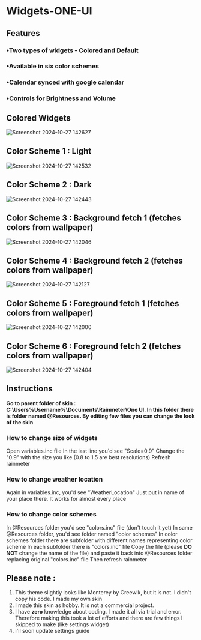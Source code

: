 # Widgets-ONE-UI
## Features
### •Two types of widgets - Colored and Default
### •Available in six color schemes
### •Calendar synced with google calendar
### •Controls for Brightness and Volume

## Colored Widgets
![Screenshot 2024-10-27 142627](https://github.com/user-attachments/assets/1ba16755-4fa8-4714-ae9b-293fd2241262)

## Color Scheme 1 : Light
![Screenshot 2024-10-27 142532](https://github.com/user-attachments/assets/524a4e31-0807-4925-a766-2260a9ce7fbc)

## Color Scheme 2 : Dark
![Screenshot 2024-10-27 142443](https://github.com/user-attachments/assets/5c4d6ac3-ea4c-4dcc-b410-7dfb0c5c6d17)

## Color Scheme 3 : Background fetch 1 (fetches colors from wallpaper)
![Screenshot 2024-10-27 142046](https://github.com/user-attachments/assets/1886eedc-4dc8-43a3-b2ed-12618937b42d)

## Color Scheme 4 : Background fetch 2 (fetches colors from wallpaper)
![Screenshot 2024-10-27 142127](https://github.com/user-attachments/assets/30881907-a7fb-47a7-b789-81a5e918b997)

## Color Scheme 5 : Foreground fetch 1 (fetches colors from wallpaper)
![Screenshot 2024-10-27 142000](https://github.com/user-attachments/assets/983ee4eb-2fbd-4519-9d50-376da7356c62)

## Color Scheme 6 : Foreground fetch 2 (fetches colors from wallpaper)
![Screenshot 2024-10-27 142404](https://github.com/user-attachments/assets/a77f772b-cae4-45e8-aea8-a533838cbfb1)

## Instructions
**Go to parent folder of skin : C:\Users\%Username%\Documents\Rainmeter\One UI. In this folder there is folder named @Resources. By editing few files you can change the look of the skin**
### How to change size of widgets
Open variables.inc file
In the last line you'd see "Scale=0.9"
Change the "0.9" with the size you like (0.8 to 1.5 are best resolutions)
Refresh rainmeter

### How to change weather location
Again in variables.inc, you'd see "WeatherLocation"
Just put in name of your place there. It works for almost every place

### How to change color schemes
In @Resources folder you'd see "colors.inc" file (don't touch it yet)
In same @Resources folder, you'd see folder named "color schemes"
In color schemes folder there are subfolder with different names representing color scheme
In each subfolder there is "colors.inc" file
Copy the file (please **DO NOT** change the name of the file) and paste it back into @Resources folder replacing original "colors.inc" file
Then refresh rainmeter

## Please note : 
1. This theme slightly looks like Monterey by Creewik, but it is not. I didn't copy his code. I made my own skin
2. I made this skin as hobby. It is not a commercial project.
3. I have **zero** knowledge about coding. I made it all via trial and error. Therefore making this took a lot of efforts and there are few things I skipped to make (like settings widget)
4. I'll soon update settings guide
